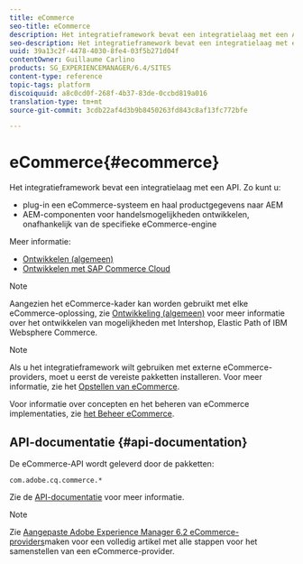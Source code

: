 ```yaml
---
title: eCommerce
seo-title: eCommerce
description: Het integratieframework bevat een integratielaag met een API
seo-description: Het integratieframework bevat een integratielaag met een API
uuid: 39a13c2f-4478-4030-8fe4-03f5b271d04f
contentOwner: Guillaume Carlino
products: SG_EXPERIENCEMANAGER/6.4/SITES
content-type: reference
topic-tags: platform
discoiquuid: a8c0cd0f-268f-4b37-83de-0ccbd819a016
translation-type: tm+mt
source-git-commit: 3cdb22af4d3b9b8450263fd843c8af13fc772bfe

---
```



# eCommerce{#ecommerce}

Het integratieframework bevat een integratielaag met een API. Zo kunt u:

* plug-in een eCommerce-systeem en haal productgegevens naar AEM
* AEM-componenten voor handelsmogelijkheden ontwikkelen, onafhankelijk van de specifieke eCommerce-engine

Meer informatie:

* [Ontwikkelen (algemeen)](/help/sites-developing/generic.md)
* [Ontwikkelen met SAP Commerce Cloud](/help/sites-developing/sap-commerce-cloud.md)

>[!NOTE]
>
>Aangezien het eCommerce-kader kan worden gebruikt met elke eCommerce-oplossing, zie [Ontwikkeling (algemeen)](/help/sites-developing/generic.md) voor meer informatie over het ontwikkelen van mogelijkheden met Intershop, Elastic Path of IBM Websphere Commerce.

>[!NOTE]
>
>Als u het integratieframework wilt gebruiken met externe eCommerce-providers, moet u eerst de vereiste pakketten installeren. Voor meer informatie, zie het [Opstellen van eCommerce](/help/sites-deploying/ecommerce.md).
>
>Voor informatie over concepten en het beheren van eCommerce implementaties, zie [het Beheer eCommerce](/help/sites-administering/ecommerce.md).

## API-documentatie {#api-documentation}

De eCommerce-API wordt geleverd door de pakketten:

`com.adobe.cq.commerce.*`

Zie de [API-documentatie](https://helpx.adobe.com/experience-manager/6-4/sites/developing/using/reference-materials/javadoc/index.html) voor meer informatie.

>[!NOTE]
>
>Zie [Aangepaste Adobe Experience Manager 6.2 eCommerce-providers](https://helpx.adobe.com/experience-manager/using/ecommerce62.html)maken voor een volledig artikel met alle stappen voor het samenstellen van een eCommerce-provider.

